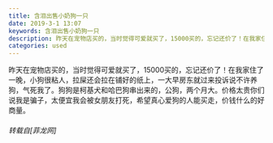 ```yaml
---
title: 含泪出售小奶狗一只
date: 2019-3-1 13:07
keywords: 含泪出售小奶狗一只
description: 昨天在宠物店买的，当时觉得可爱就买了，15000买的，忘记还价了！在我家住了一晚，小狗很粘人，拉屎还会拉在铺好的纸上，一大早房东就过来投诉说不许养狗，气死我了。狗狗是柯基犬和哈巴狗串出来的，公狗，两个月大。价格太贵你们说我是骗子，太便宜我会被女朋友打死，希望真心爱狗的人能买走，价钱什么的好商量。
categories: used
---
```

<td class="t_f" id="postmessage_3135322">

昨天在宠物店买的，当时觉得可爱就买了，15000买的，忘记还价了！在我家住了一晚，小狗很粘人，拉屎还会拉在铺好的纸上，一大早房东就过来投诉说不许养狗，气死我了。狗狗是柯基犬和哈巴狗串出来的，公狗，两个月大。价格太贵你们说我是骗子，太便宜我会被女朋友打死，希望真心爱狗的人能买走，价钱什么的好商量。</td>
###### 转载自[菲龙网]